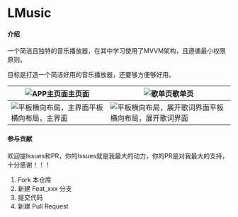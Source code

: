 # LMusic

#### 介绍
一个简洁且独特的音乐播放器，在其中学习使用了MVVM架构，且遵循最小权限原则。

目标是打造一个简洁好用的音乐播放器，还要够方便够好用。

|![APP主页面](https://images.gitee.com/uploads/images/2021/0709/200325_4de1a5b6_7470859.png "951717920c93efe624eba615ad09c7a.png")主页面|![歌单页](https://images.gitee.com/uploads/images/2021/0709/200402_32064a62_7470859.png "e88edff0f98ddc3ca3fc22da9699a81.png")歌单页|
|--|--|
|![平板横向布局，主界面](https://images.gitee.com/uploads/images/2021/1127/151143_108c998c_7470859.jpeg "Screenshot_20211127_151125_com.lalilu.lmusic.jpg")平板横向布局，主界面|![平板横向布局，展开歌词界面](https://images.gitee.com/uploads/images/2021/1127/151007_8135cbde_7470859.jpeg "Screenshot_20211127_145058_com.lalilu.lmusic.jpg")平板横向布局，展开歌词界面|

#### 参与贡献
欢迎提Issues和PR，你的Issues就是我最大的动力，你的PR是对我最大的支持，十分感谢！！！

1.  Fork 本仓库
2.  新建 Feat_xxx 分支
3.  提交代码
4.  新建 Pull Request

